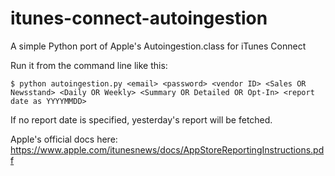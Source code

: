 itunes-connect-autoingestion
============================

A simple Python port of Apple's Autoingestion.class for iTunes Connect

Run it from the command line like this:

```
$ python autoingestion.py <email> <password> <vendor ID> <Sales OR Newsstand> <Daily OR Weekly> <Summary OR Detailed OR Opt-In> <report date as YYYYMMDD>
```

If no report date is specified, yesterday's report will be fetched.

Apple's official docs here: https://www.apple.com/itunesnews/docs/AppStoreReportingInstructions.pdf
